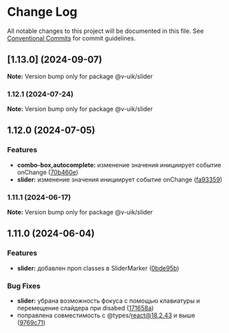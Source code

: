 # Change Log

All notable changes to this project will be documented in this file.
See [Conventional Commits](https://conventionalcommits.org) for commit guidelines.

## [1.13.0] (2024-09-07)

**Note:** Version bump only for package @v-uik/slider





### 1.12.1 (2024-07-24)

**Note:** Version bump only for package @v-uik/slider





## 1.12.0 (2024-07-05)


### Features

* **combo-box,autocomplete:** изменение значения инициирует событие onChange ([70b460e](#))
* **slider:** изменение значения инициирует событие onChange ([fa93359](#))



### 1.11.1 (2024-06-17)

**Note:** Version bump only for package @v-uik/slider





## 1.11.0 (2024-06-04)


### Features

* **slider:** добавлен проп classes в SliderMarker ([0bde95b](#))


### Bug Fixes

* **slider:** убрана возможность фокуса с помощью клавиатуры и перемещение слайдера при disabed ([171658a](#))
* поправлена совместимость с @types/react@18.2.43 и выше ([9769c71](#))

